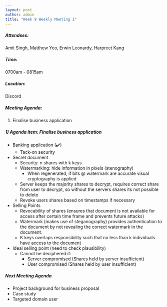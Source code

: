 ```yaml
---
layout: post
author: admin
title: "Week 9 Weekly Meeting 1"
---
```


##### Attendees:
Amit Singh, Matthew Yeo, Erwin Leonardy, Harpreet Kang

##### Time:
0700am - 0815am

##### Location: 
Discord

##### Meeting Agenda:
1. Finalise business application

##### 1) Agenda item: Finalise business application
- Banking application (✔️)
  - Tack-on security
- Secret document
  - Security: n shares with k keys
  - Watermarking: hide information in pixels (stenography)
    - When regenerated, if bits @ watermark are accurate visual cryptography is applied
  - Server keeps the majority shares to decrypt, requires correct share from user to decrypt, so without the servers shares its not possible to delete
  - Revoke users shares based on timestamps if necessary
- Selling Points
  - Revocability of shares (ensures that document is not available for access after certain time frame and prevents future attacks)
  - Watermark (makes use of steganography) provides authentication to the document by not revealing the correct watermark in the document.
  - K keys overlaps responsibility such that no less than k individuals have access to the document
- Ideal selling point (need to check plausibility)
  - Cannot be deciphered if:
    - Server compromised (Shares held by server insufficient)
    - User compromised (Shares held by user insufficient)

##### Next Meeting Agenda
- Project background for business proposal
- Case study
- Targeted domain user
